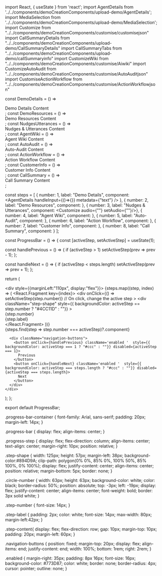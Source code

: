 import React, { useState } from 'react';
import AgentDetails from '../../components/demoCreationComponents/upload-demo/AgentDetails';
import MediaSelection from '../../components/demoCreationComponents/upload-demo/MediaSelection';
import Customize from "../../components/demoCreationComponents/customise/customisejson"
import CallSummaryDetails from "../../components/demoCreationComponents/upload-demo/CallSummaryDetails"
import CallSummaryTabs from "../../components/demoCreationComponents/upload-demo/callSummaryinfo"
import CustomizeWiki from "../../components/demoCreationComponents/customise/Aiwiki"
import CustomizeAutoAudit from "../../components/demoCreationComponents/customise/AutoAuditjson"
import CustomiseActionWorkflow from "../../components/demoCreationComponents/customise/ActionWorkflowjson"

const DemoDetails = () => <div>Demo Details Content</div>;
const DemoResources = () => <div>Demo Resources Content</div>;
const NudgesUtterances = () => <div>Nudges & Utterances Content</div>;
const AgentWiki = () => <div>Agent Wiki Content</div>;
const AutoAudit = () => <div>Auto-Audit Content</div>;
const ActionWorkflow = () => <div>Action Workflow Content</div>;
const CustomerInfo = () => <div>Customer Info Content</div>;
const CallSummary = () => <div>Call Summary Content</div>;
 
const steps = [
  { number: 1, label: "Demo Details", component: <AgentDetails handleInput={()=>{}} metadata={"text"} /> },
  { number: 2, label: "Demo Resources", component: <MediaSelection /> },
  { number: 3, label: "Nudges & Utterances", component: <Customize audio={""} setAudio={""}/>},
  { number: 4, label: "Agent Wiki", component: <CustomizeWiki /> },
  { number: 5, label: "Auto-Audit", component: <CustomizeAutoAudit />},
  { number: 6, label: "Action Workflow", component: <CustomiseActionWorkflow />},
  { number: 7, label: "Customer Info", component: <CallSummaryDetails />},
  { number: 8, label: "Call Summary", component: <CallSummaryTabs /> }
];
 
const ProgressBar = () => {
  const [activeStep, setActiveStep] = useState(1); 
 
  const handlePrevious = () => {
    if (activeStep > 1) setActiveStep(prev => prev - 1);
  };
 
  const handleNext = () => {
    if (activeStep < steps.length) setActiveStep(prev => prev + 1);
  };
 
  return (
    <div className="progress-bar-container">
      <div style={{marginLeft:"110px", display:"flex"}}>
        {steps.map((step, index) => (
          <React.Fragment key={index}>
            <div
              onClick={() => setActiveStep(step.number)} // On click, change the active step
            >
              <div
                className="step-shape"
                style={{ backgroundColor: activeStep == step.number ? "#4CC11D" : ""}}
              >
                <div className="circle-number">
                  <span className="step-number">{step.number}</span>
                </div>
                <div className="step-label">{step.label}</div>
              </div>
            </div>
          </React.Fragment>
        ))}
      </div>
      <div className="step-content">
        {steps.find(step => step.number === activeStep)?.component}
      </div>
 
      <div className="navigation-buttons">
        <button onClick={handlePrevious} className='enabled '  style={{ backgroundColor: activeStep === 1 ? "#ccc" : ""}} disabled={activeStep === 1}>
          Previous
        </button>
        <button onClick={handleNext} className='enabled '  style={{ backgroundColor: activeStep === steps.length ? "#ccc" : ""}} disabled={activeStep === steps.length}>
          Next
        </button>
      </div>
    </div>
  );
};
 
export default ProgressBar;
 

.progress-bar-container {
    font-family: Arial, sans-serif;
    padding: 20px;
    margin-left: 14px;
  }
      
  .progress-bar {
    display: flex;
    align-items: center;
  }
   
  .progress-step {
    display: flex;
    flex-direction: column;
    align-items: center;
    text-align: center;
    margin-right: 10px;
    position: relative;
  }
   
  .step-shape {
    width: 125px;
    height: 57px;
    margin-left: 38px;
    background-color:#894D9A;
    clip-path: polygon(0% 0%, 85% 0%, 100% 50%, 85% 100%, 0% 100%);
    display: flex;
    justify-content: center;
    align-items: center;
    position: relative;
    margin-bottom: 5px;
    border: none;
  }
   
  .circle-number {
    width: 63px;
    height: 63px;
    background-color: white;
    color: black;
    border-radius: 50%;
    position: absolute;
    top: -3px;
    left: -19px;
    display: flex;
    justify-content: center;
    align-items: center;
    font-weight: bold;
    border: 3px solid white;
  }
   
  .step-number {
    font-size: 14px;
  }
   
  .step-label {
    padding: 2px;
    color: white;
    font-size: 14px;
    max-width: 80px;
    margin-left:42px;
  }
  
  .step-content{
    display: flex;
    flex-direction: row;
    gap: 10px;
    margin-top: 10px;
    padding: 20px;
    margin-left: 60px;
  }
   
  .navigation-buttons {
    position: fixed;
    margin-top: 20px;
    display: flex;
    align-items: end;
    justify-content: end;
    width: 100%;
    bottom: 1rem;
    right: 2rem;
  }
   
   .enabled {
    margin-right: 35px;
    padding: 8px 16px;
    font-size: 16px;
    background-color: #773D87;
    color: white;
    border: none;
    border-radius: 4px;
    cursor: pointer;
    outline: none;
  }
